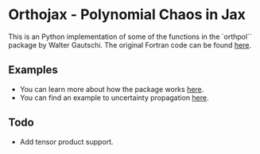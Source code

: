 # Orthojax - Polynomial Chaos in Jax

This is an Python implementation of some of the functions in the
`orthpol`` package by Walter Gautschi. The original Fortran code can be
found [here](http://www.cs.purdue.edu/archives/2002/wxg/codes/orthpol.f).


## Examples

- You can learn more about how the package works [here](https://predictivesciencelab.github.io/advanced-scientific-machine-learning/polynomial_chaos/04_orthpol_demo.html).
- You can find an example to uncertainty propagation [here](https://predictivesciencelab.github.io/advanced-scientific-machine-learning/polynomial_chaos/04_orthpol_demo.html). 

## Todo

- Add tensor product support.